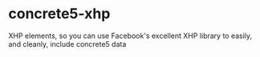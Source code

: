 concrete5-xhp
=============

XHP elements, so you can use Facebook's excellent XHP library to easily, and cleanly, include concrete5 data
